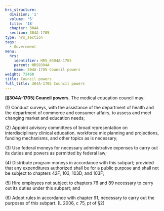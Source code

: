 ```yaml
---
hrs_structure:
  division: '1'
  volume: '5'
  title: '18'
  chapter: 304A
  section: 304A-1705
type: hrs_section
tags:
  - Government
menu:
  hrs:
    identifier: HRS_0304A-1705
    parent: HRS0304A
    name: 304A-1705 Council powers
weight: 72460
title: Council powers
full_title: 304A-1705 Council powers
---
```

**[§304A-1705] Council powers.** The medical education council may:

(1) Conduct surveys, with the assistance of the department of health and the department of commerce and consumer affairs, to assess and meet changing market and education needs;

(2) Appoint advisory committees of broad representation on interdisciplinary clinical education, workforce mix planning and projections, funding mechanisms, and other topics as is necessary;

(3) Use federal moneys for necessary administrative expenses to carry out its duties and powers as permitted by federal law;

(4) Distribute program moneys in accordance with this subpart; provided that any expenditures authorized shall be for a public purpose and shall not be subject to chapters 42F, 103, 103D, and 103F;

(5) Hire employees not subject to chapters 76 and 89 necessary to carry out its duties under this subpart; and

(6) Adopt rules in accordance with chapter 91, necessary to carry out the purposes of this subpart. [L 2006, c 75, pt of §2]